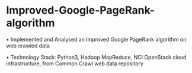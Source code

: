 # Improved-Google-PageRank-algorithm

•	Implemented and Analysed an Improved Google PageRank algorithm on web crawled data

•	Technology Stack: Python3, Hadoop MapReduce, NCI OpenStack cloud infrastructure, from Common Crawl web data repository
